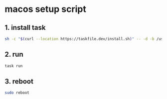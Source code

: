 # macos setup script

## 1. install task
```sh
sh -c "$(curl --location https://taskfile.dev/install.sh)" -- -d -b /usr/local/bin
```

## 2. run
```sh
task run
```

## 3. reboot
```sh
sudo reboot
```
